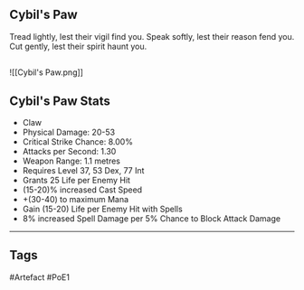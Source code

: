 ## Cybil's Paw
Tread lightly, lest their vigil find you.
Speak softly, lest their reason fend you.
Cut gently, lest their spirit haunt you.
##
![[Cybil's Paw.png]]
## Cybil's Paw Stats
- Claw
- Physical Damage: 20-53
- Critical Strike Chance: 8.00%
- Attacks per Second: 1.30
- Weapon Range: 1.1 metres
- Requires Level 37, 53 Dex, 77 Int
- Grants 25 Life per Enemy Hit
- (15-20)% increased Cast Speed
- +(30-40) to maximum Mana
- Gain (15-20) Life per Enemy Hit with Spells
- 8% increased Spell Damage per 5% Chance to Block Attack Damage


---
## Tags
#Artefact
#PoE1